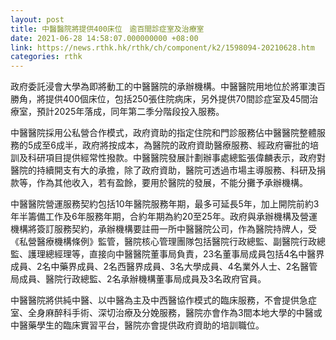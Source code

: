 ```yaml
---
layout: post
title: 中醫醫院將提供400床位　逾百間診症室及治療室
date: 2021-06-28 14:58:07.000000000 +08:00
link: https://news.rthk.hk/rthk/ch/component/k2/1598094-20210628.htm
categories: rthk
---
```


政府委託浸會大學為即將動工的中醫醫院的承辦機構。中醫醫院用地位於將軍澳百勝角，將提供400個床位，包括250張住院病床，另外提供70間診症室及45間治療室，預計2025年落成，同年第二季分階段投入服務。

中醫醫院採用公私營合作模式，政府資助的指定住院和門診服務佔中醫醫院整體服務的5成至6成半，政府將按成本，為醫院的政府資助醫療服務、經政府審批的培訓及科研項目提供經常性撥款。中醫醫院發展計劃辦事處總監張偉麟表示，政府對醫院的持續開支有大的承擔，除了政府資助，醫院可透過市場主導服務、科研及捐款等，作為其他收入，若有盈餘，要用於醫院的發展，不能分攤予承辦機構。

中醫醫院營運服務契約包括10年醫院服務年期，最多可延長5年，加上開院前約3年半籌備工作及6年服務年期，合約年期為約20至25年。政府與承辦機構及營運機構將簽訂服務契約，承辦機構要註冊一所中醫醫院公司，作為醫院持牌人，受《私營醫療機構條例》監管，醫院核心管理團隊包括醫院行政總監、副醫院行政總監、護理總經理等，直接向中醫醫院董事局負責，23名董事局成員包括4名中醫界成員、2名中藥界成員、2名西醫界成員、3名大學成員、4名業外人士、2名醫管局成員、醫院行政總監、2名承辦機構董事局成員及3名政府官員。

中醫醫院將供純中醫、以中醫為主及中西醫協作模式的臨床服務，不會提供急症室、全身麻醉科手術、深切治療及分娩服務，醫院亦會作為3間本地大學的中醫或中醫藥學生的臨床實習平台，醫院亦會提供政府資助的培訓職位。
